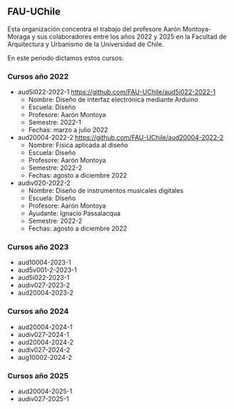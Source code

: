 ## FAU-UChile

Esta organización concentra el trabajo del profesore Aarón Montoya-Moraga y sus colaboradores entre los años 2022 y 2025 en la Facultad de Arquitectura y Urbanismo de la Universidad de Chile.

En este periodo dictamos estos cursos:

### Cursos año 2022

* aud5i022-2022-1 <https://github.com/FAU-UChile/aud5i022-2022-1>
  * Nombre: Diseño de interfaz electrónica mediante Arduino
  * Escuela: Diseño
  * Profesore: Aarón Montoya
  * Semestre: 2022-1
  * Fechas: marzo a julio 2022
* aud20004-2022-2 <https://github.com/FAU-UChile/aud20004-2022-2>
  * Nombre: Física aplicada al diseño
  * Escuela: Diseño
  * Profesore: Aarón Montoya
  * Semestre: 2022-2
  * Fechas: agosto a diciembre 2022
* audiv020-2022-2
  * Nombre: Diseño de instrumentos musicales digitales
  * Escuela: Diseño
  * Profesore: Aarón Montoya
  * Ayudante: Ignacio Passalacqua
  * Semestre: 2022-2
  * Fechas: agosto a diciembre 2022

### Cursos año 2023

* aud10004-2023-1
* aud5v001-2-2023-1
* aud5i022-2023-1
* audiv027-2023-2
* aud20004-2023-2

### Cursos año 2024

* aud20004-2024-1
* audiv027-2024-1
* aud20004-2024-2
* audiv027-2024-2
* aug10002-2024-2

### Cursos año 2025

* aud20004-2025-1
* audiv027-2025-1






<!--

**Here are some ideas to get you started:**

🙋‍♀️ A short introduction - what is your organization all about?
🌈 Contribution guidelines - how can the community get involved?
👩‍💻 Useful resources - where can the community find your docs? Is there anything else the community should know?
🍿 Fun facts - what does your team eat for breakfast?
🧙 Remember, you can do mighty things with the power of [Markdown](https://docs.github.com/github/writing-on-github/getting-started-with-writing-and-formatting-on-github/basic-writing-and-formatting-syntax)
-->
